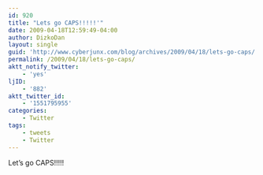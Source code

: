 ```yaml
---
id: 920
title: "Lets go CAPS!!!!!'"
date: 2009-04-18T12:59:49-04:00
author: DizkoDan
layout: single
guid: 'http://www.cyberjunx.com/blog/archives/2009/04/18/lets-go-caps/'
permalink: /2009/04/18/lets-go-caps/
aktt_notify_twitter:
    - 'yes'
ljID:
    - '882'
aktt_twitter_id:
    - '1551795955'
categories:
    - Twitter
tags:
    - tweets
    - Twitter
---
```


Let’s go CAPS!!!!!